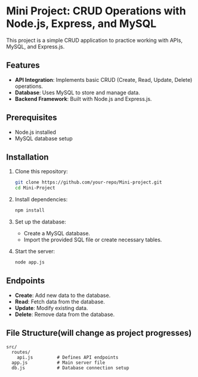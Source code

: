 # Mini Project: CRUD Operations with Node.js, Express, and MySQL

This project is a simple CRUD application to practice working with APIs, MySQL, and Express.js.

## Features

- **API Integration**: Implements basic CRUD (Create, Read, Update, Delete) operations.
- **Database**: Uses MySQL to store and manage data.
- **Backend Framework**: Built with Node.js and Express.js.

## Prerequisites

- Node.js installed
- MySQL database setup

## Installation

1. Clone this repository:
   ```bash
   git clone https://github.com/your-repo/Mini-project.git
   cd Mini-Project
   ```

2. Install dependencies:
   ```bash
   npm install
   ```

3. Set up the database:
   - Create a MySQL database.
   - Import the provided SQL file or create necessary tables.

4. Start the server:
   ```bash
   node app.js
   ```

## Endpoints

- **Create**: Add new data to the database.
- **Read**: Fetch data from the database.
- **Update**: Modify existing data.
- **Delete**: Remove data from the database.

## File Structure(will change as project progresses)

```
src/
  routes/
    api.js         # Defines API endpoints
  app.js           # Main server file
  db.js            # Database connection setup
```


